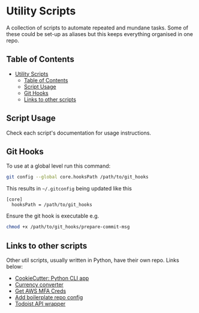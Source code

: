 # Utility Scripts

A collection of scripts to automate repeated and mundane tasks. Some of these could be set-up as aliases but this keeps everything organised in one repo.

## Table of Contents

- [Utility Scripts](#utility-scripts)
  - [Table of Contents](#table-of-contents)
  - [Script Usage](#script-usage)
  - [Git Hooks](#git-hooks)
  - [Links to other scripts](#links-to-other-scripts)

## Script Usage

Check each script's documentation for usage instructions.

## Git Hooks

To use at a global level run this command:

```bash
git config --global core.hooksPath /path/to/git_hooks
```

This results in `~/.gitconfig` being updated like this

```
[core]
  hooksPath = /path/to/git_hooks
```

Ensure the git hook is executable e.g.

```bash
chmod +x /path/to/git_hooks/prepare-commit-msg
```


## Links to other scripts

Other util scripts, usually written in Python, have their own repo. Links below:

- [CookieCutter: Python CLI app](https://github.com/sam-atkins/cookiecutter-python-cli)
- [Currency converter](https://github.com/sam-atkins/fx)
- [Get AWS MFA Creds](https://github.com/sam-atkins/awscrd-cli)
- [Add boilerplate repo config](https://github.com/sam-atkins/repoconf)
- [Todoist API wrapper](https://github.com/sam-atkins/todo-cli)
